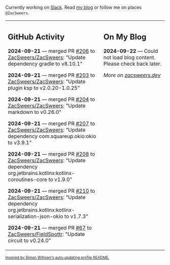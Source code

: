 Currently working on [Slack](https://slack.com/). Read [my blog](https://zacsweers.dev/) or follow me on places `@ZacSweers`.

<table><tr><td valign="top" width="60%">

## GitHub Activity
<!-- githubActivity starts -->
**2024-09-21** — merged PR [#206](https://github.com/ZacSweers/ZacSweers/pull/206) to [ZacSweers/ZacSweers](https://github.com/ZacSweers/ZacSweers): "Update dependency gradle to v8.10.1"

**2024-09-21** — merged PR [#203](https://github.com/ZacSweers/ZacSweers/pull/203) to [ZacSweers/ZacSweers](https://github.com/ZacSweers/ZacSweers): "Update plugin ksp to v2.0.20-1.0.25"

**2024-09-21** — merged PR [#204](https://github.com/ZacSweers/ZacSweers/pull/204) to [ZacSweers/ZacSweers](https://github.com/ZacSweers/ZacSweers): "Update markdown to v0.26.0"

**2024-09-21** — merged PR [#207](https://github.com/ZacSweers/ZacSweers/pull/207) to [ZacSweers/ZacSweers](https://github.com/ZacSweers/ZacSweers): "Update dependency com.squareup.okio:okio to v3.9.1"

**2024-09-21** — merged PR [#208](https://github.com/ZacSweers/ZacSweers/pull/208) to [ZacSweers/ZacSweers](https://github.com/ZacSweers/ZacSweers): "Update dependency org.jetbrains.kotlinx:kotlinx-coroutines-core to v1.9.0"

**2024-09-21** — merged PR [#210](https://github.com/ZacSweers/ZacSweers/pull/210) to [ZacSweers/ZacSweers](https://github.com/ZacSweers/ZacSweers): "Update dependency org.jetbrains.kotlinx:kotlinx-serialization-json-okio to v1.7.3"

**2024-09-21** — merged PR [#67](https://github.com/ZacSweers/FieldSpottr/pull/67) to [ZacSweers/FieldSpottr](https://github.com/ZacSweers/FieldSpottr): "Update circuit to v0.24.0"
<!-- githubActivity ends -->
</td><td valign="top" width="40%">

## On My Blog
<!-- blog starts -->
**2024-09-22** — Could not load blog content. Please check back later.
<!-- blog ends -->
_More on [zacsweers.dev](https://zacsweers.dev/)_
</td></tr></table>

<sub><a href="https://simonwillison.net/2020/Jul/10/self-updating-profile-readme/">Inspired by Simon Willison's auto-updating profile README.</a></sub>